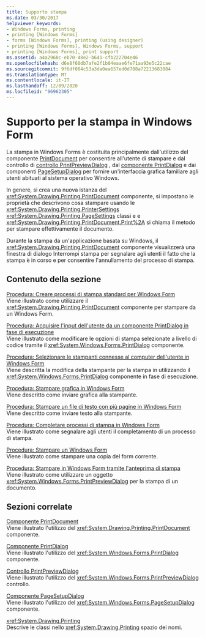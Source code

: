 ```yaml
---
title: Supporto stampa
ms.date: 03/30/2017
helpviewer_keywords:
- Windows Forms, printing
- printing [Windows Forms]
- forms [Windows Forms], printing (using designer)
- printing [Windows Forms], Windows Forms, support
- printing [Windows Forms], print support
ms.assetid: a4a2960c-eb70-48e2-b641-cfb222704e46
ms.openlocfilehash: d6e8f60db7afe2f1b04eaae6fe71aa93e5c22cae
ms.sourcegitcommit: 9f6df084c53a3da0ea657ed0d708a72213683084
ms.translationtype: MT
ms.contentlocale: it-IT
ms.lasthandoff: 12/09/2020
ms.locfileid: "96962305"
---
```

# <a name="windows-forms-print-support"></a>Supporto per la stampa in Windows Form
La stampa in Windows Forms è costituita principalmente dall'utilizzo del componente [PrintDocument](../controls/printdocument-component-windows-forms.md) per consentire all'utente di stampare e dal controllo di [controllo PrintPreviewDialog](../controls/printpreviewdialog-control-windows-forms.md) , dal [componente PrintDialog](../controls/printdialog-component-windows-forms.md) e dai componenti [PageSetupDialog](../controls/pagesetupdialog-component-windows-forms.md) per fornire un'interfaccia grafica familiare agli utenti abituati al sistema operativo Windows.  
  
 In genere, si crea una nuova istanza del <xref:System.Drawing.Printing.PrintDocument> componente, si impostano le proprietà che descrivono cosa stampare usando le <xref:System.Drawing.Printing.PrinterSettings> <xref:System.Drawing.Printing.PageSettings> classi e e <xref:System.Drawing.Printing.PrintDocument.Print%2A> si chiama il metodo per stampare effettivamente il documento.  
  
 Durante la stampa da un'applicazione basata su Windows, il <xref:System.Drawing.Printing.PrintDocument> componente visualizzerà una finestra di dialogo Interrompi stampa per segnalare agli utenti il fatto che la stampa è in corso e per consentire l'annullamento del processo di stampa.  
  
## <a name="in-this-section"></a>Contenuto della sezione  
 [Procedura: Creare processi di stampa standard per Windows Form](how-to-create-standard-windows-forms-print-jobs.md)  
 Viene illustrato come utilizzare il <xref:System.Drawing.Printing.PrintDocument> componente per stampare da un Windows Form.  
  
 [Procedura: Acquisire l'input dell'utente da un componente PrintDialog in fase di esecuzione](how-to-capture-user-input-from-a-printdialog-at-run-time.md)  
 Viene illustrato come modificare le opzioni di stampa selezionate a livello di codice tramite il <xref:System.Windows.Forms.PrintDialog> componente.  
  
 [Procedura: Selezionare le stampanti connesse al computer dell'utente in Windows Form](how-to-choose-the-printers-attached-to-user-computer-in-windows-forms.md)  
 Viene descritta la modifica della stampante per la stampa in utilizzando il <xref:System.Windows.Forms.PrintDialog> componente in fase di esecuzione.  
  
 [Procedura: Stampare grafica in Windows Form](how-to-print-graphics-in-windows-forms.md)  
 Viene descritto come inviare grafica alla stampante.  
  
 [Procedura: Stampare un file di testo con più pagine in Windows Form](how-to-print-a-multi-page-text-file-in-windows-forms.md)  
 Viene descritto come inviare testo alla stampante.  
  
 [Procedura: Completare processi di stampa in Windows Form](how-to-complete-windows-forms-print-jobs.md)  
 Viene illustrato come segnalare agli utenti il completamento di un processo di stampa.  
  
 [Procedura: Stampare un Windows Form](how-to-print-a-windows-form.md)  
 Viene illustrato come stampare una copia del form corrente.  
  
 [Procedura: Stampare in Windows Form tramite l'anteprima di stampa](how-to-print-in-windows-forms-using-print-preview.md)  
 Viene illustrato come utilizzare un oggetto <xref:System.Windows.Forms.PrintPreviewDialog> per la stampa di un documento.  
  
## <a name="related-sections"></a>Sezioni correlate  
 [Componente PrintDocument](../controls/printdocument-component-windows-forms.md)  
 Viene illustrato l'utilizzo del <xref:System.Drawing.Printing.PrintDocument> componente.  
  
 [Componente PrintDialog](../controls/printdialog-component-windows-forms.md)  
 Viene illustrato l'utilizzo del <xref:System.Windows.Forms.PrintDialog> componente.  
  
 [Controllo PrintPreviewDialog](../controls/printpreviewdialog-control-windows-forms.md)  
 Viene illustrato l'utilizzo del <xref:System.Windows.Forms.PrintPreviewDialog> controllo.  
  
 [Componente PageSetupDialog](../controls/pagesetupdialog-component-windows-forms.md)  
 Viene illustrato l'utilizzo del <xref:System.Windows.Forms.PageSetupDialog> componente.  
  
 <xref:System.Drawing.Printing>  
 Descrive le classi nello <xref:System.Drawing.Printing> spazio dei nomi.
